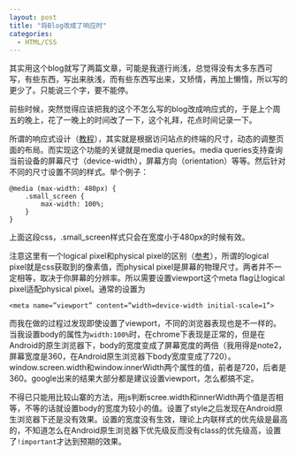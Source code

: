 ```yaml
---
layout: post
title: "将Blog改成了响应时"
categories:
  - HTML/CSS
---
```


其实用这个blog就写了两篇文章，可能是我道行尚浅，总觉得没有太多东西可写，有些东西，写出来肤浅，而有些东西写出来，又矫情，再加上懒惰，所以写的更少了。只能说三个字，要不能停。

前些时候，突然觉得应该把我的这个不怎么写的blog改成响应式的，于是上个周五的晚上，花了一晚上的时间改了一下，这个礼拜，花点时间记录一下。

所谓的响应式设计（[教程](http://www.smashingmagazine.com/2011/01/12/guidelines-for-responsive-web-design/ "参考")），其实就是根据访问站点的终端的尺寸，动态的调整页面的布局。而实现这个功能的关键就是media queries。media queries支持查询当前设备的屏幕尺寸（device-width），屏幕方向（orientation）等等。然后针对不同的尺寸设置不同的样式。举个例子：

	@media (max-width: 480px) {
		.small_screen {
			max-width: 100%;
		}
	}

上面这段css，.small_screen样式只会在宽度小于480px的时候有效。

注意这里有一个logical pixel和physical pixel的区别（[参考](http://ariya.ofilabs.com/2011/08/mobile-web-logical-pixel-vs-physical-pixel.html)），所谓的logical pixel就是css获取到的像素值，而physical pixel是屏幕的物理尺寸。两者并不一定相等，取决于你屏幕的分辨率。所以需要设置viewport这个meta flag让logical pixel适配physical pixel。通常的设置为

	<meta name=”viewport” content=”width=device-width initial-scale=1”>

而我在做的过程过发现即使设置了viewport，不同的浏览器表现也是不一样的。当我设置body的属性为`width:100%`时，在chrome下表现是正常的，但是在Android的原生浏览器下，body的宽度变成了屏幕宽度的两倍（我用得是note2，屏幕宽度是360，在Android原生浏览器下body宽度变成了720）。window.screen.width和window.innerWidth两个属性的值，前者是720，后者是360。google出来的结果大部分都是建议设置viewport，怎么都搞不定。

不得已只能用比较山寨的方法，用js判断scree.width和innerWidth两个值是否相等，不等的话就设置body的宽度为较小的值。设置了style之后发现在Android原生浏览器下还是没有效果。设置的宽度没有生效，理论上内联样式的优先级是最高的，不知道怎么在Android原生浏览器下优先级反而没有class的优先级高，设置了`!important`才达到预期的效果。